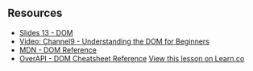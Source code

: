

## Resources

- [Slides 13 - DOM](https://docs.google.com/presentation/d/1Eai0xrVFmbAAr_H-XXZgQTKFglgQSslxk-xK_lFtY1g/edit?usp=sharing)
- [Video: Channel9 - Understanding the DOM for Beginners](http://channel9.msdn.com/Series/Javascript-Fundamentals-Development-for-Absolute-Beginners/Understanding-the-Document-Object-Model-13)
- [MDN - DOM Reference](https://developer.mozilla.org/en-US/docs/Web/API/Document_Object_Model)
- [OverAPI - DOM Cheatsheet Reference](http://overapi.com/html-dom/)
<a href='https://learn.co/lessons/fe-dom-resources' data-visibility='hidden'>View this lesson on Learn.co</a>
